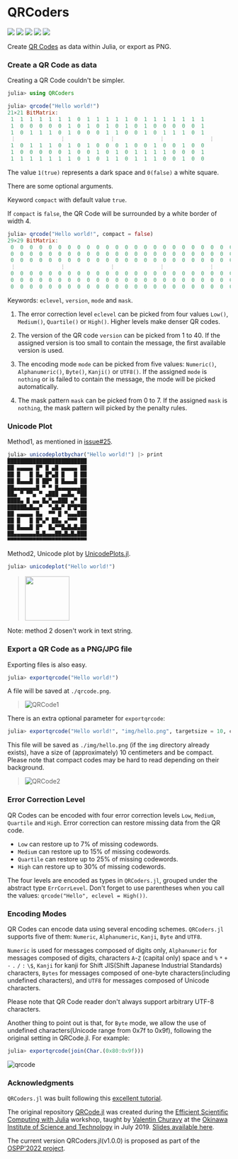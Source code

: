 # QRCoders

[![][action-img]][action-url]
[![][pkgeval-img]][pkgeval-url]
[![][codecov-img]][codecov-url]
[![][docs-stable-img]][docs-stable-url]
[![][docs-dev-img]][docs-dev-url]

Create [QR Codes](https://en.wikipedia.org/wiki/QR_code) as data within Julia, or export as PNG.

### Create a QR Code as data

Creating a QR Code couldn't be simpler.

```julia
julia> using QRCoders

julia> qrcode("Hello world!")
21×21 BitMatrix:
 1  1  1  1  1  1  1  0  1  1  1  1  1  0  1  1  1  1  1  1  1
 1  0  0  0  0  0  1  0  1  0  1  0  1  0  1  0  0  0  0  0  1
 1  0  1  1  1  0  1  0  0  0  1  1  0  0  1  0  1  1  1  0  1
 ⋮              ⋮              ⋮              ⋮              ⋮
 1  0  1  1  1  0  1  0  1  0  0  0  1  0  0  1  0  0  1  0  0
 1  0  0  0  0  0  1  0  0  1  0  1  0  1  1  1  1  0  0  0  1
 1  1  1  1  1  1  1  0  1  0  1  1  0  1  1  1  0  0  1  0  0
```

The value `1(true)` represents a dark space and `0(false)` a white square.

There are some optional arguments.

Keyword `compact` with default value `true`. 

If `compact` is `false`, the QR Code will be surrounded by a white border of width 4.

```julia
julia> qrcode("Hello world!", compact = false)
29×29 BitMatrix:
 0  0  0  0  0  0  0  0  0  0  0  0  0  0  0  0  0  0  0  0  0  0  0  0  0  0  0  0  0
 0  0  0  0  0  0  0  0  0  0  0  0  0  0  0  0  0  0  0  0  0  0  0  0  0  0  0  0  0
 0  0  0  0  0  0  0  0  0  0  0  0  0  0  0  0  0  0  0  0  0  0  0  0  0  0  0  0  0
 ⋮              ⋮              ⋮              ⋮              ⋮              ⋮        
 0  0  0  0  0  0  0  0  0  0  0  0  0  0  0  0  0  0  0  0  0  0  0  0  0  0  0  0  0
 0  0  0  0  0  0  0  0  0  0  0  0  0  0  0  0  0  0  0  0  0  0  0  0  0  0  0  0  0
 0  0  0  0  0  0  0  0  0  0  0  0  0  0  0  0  0  0  0  0  0  0  0  0  0  0  0  0  0
```

Keywords: `eclevel`, `version`, `mode` and `mask`.
1. The error correction level `eclevel` can be picked from four values `Low()`, `Medium()`, `Quartile()` or `High()`. Higher levels make denser QR codes.

2. The version of the QR code `version` can be picked from 1 to 40. If the assigned version is too small to contain the message, the first available version is used.

3. The encoding mode `mode` can be picked from five values: `Numeric()`, `Alphanumeric()`, `Byte()`, `Kanji()` or `UTF8()`. If the assigned `mode` is `nothing` or is failed to contain the message, the mode will be picked automatically.

4. The mask pattern `mask` can be picked from 0 to 7. If the assigned `mask` is `nothing`, the mask pattern will picked by the penalty rules.

### Unicode Plot
Method1, as mentioned in [issue#25](https://github.com/JuliaImages/QRCoders.jl/issues/25).
```jl
julia> unicodeplotbychar("Hello world!") |> print
█████████████████████████
██ ▄▄▄▄▄ █▀ █ ▄█ ▄▄▄▄▄ ██
██ █   █ █▄ █▀▄█ █   █ ██
██ █▄▄▄█ █ ██▀ █ █▄▄▄█ ██
██▄▄▄▄▄▄▄█ ▀ ▀ █▄▄▄▄▄▄▄██
██▄ ▀ ▀▀▄ ▀ ▄███ ▄▄█▄ ▀██
████▄ █ ▄▄ █▄▀▄▄███ ▄▀ ██
██████▄█▄▄▀  ▀▄█▄▀ █▀█▀██
██ ▄▄▄▄▄ █▄  ▀▀ █ ▀▄▄▄███
██ █   █ █▀▄▀ ██▄ ▄▀▀▀ ██
██ █▄▄▄█ █▀  █▄▀▀█▄█▄█▄██
██▄▄▄▄▄▄▄█▄█▄▄▄██▄█▄█▄███
▀▀▀▀▀▀▀▀▀▀▀▀▀▀▀▀▀▀▀▀▀▀▀▀▀
```

Method2, Unicode plot by [UnicodePlots.jl](https://github.com/JuliaPlots/UnicodePlots.jl).

```julia
julia> unicodeplot("Hello world!")
```
> <img src="https://cdn.jsdelivr.net/gh/zhihongecnu/PicBed3/picgo/深度截图_选择区域_20221005233521.png" width="100">

Note: method 2 dosen't work in text string.

### Export a QR Code as a PNG/JPG file

Exporting files is also easy.

```julia
julia> exportqrcode("Hello world!")
```

A file will be saved at `./qrcode.png`.

> ![QRCode1](https://raw.githubusercontent.com/jiegillet/QRCode.jl/966b11d0334e050992d4167bda34a495fb334a6c/qrcode.png)

There is an extra optional parameter for `exportqrcode`:

```julia
julia> exportqrcode("Hello world!", "img/hello.png", targetsize = 10, compact = true)
```

This file will be saved as `./img/hello.png` (if the `img` directory already exists), have a size of (approximately) 10 centimeters and be compact. Please note that compact codes may be hard to read depending on their background.

> ![QRCode2](https://raw.githubusercontent.com/jiegillet/QRCode.jl/966b11d0334e050992d4167bda34a495fb334a6c/hello.png)

### Error Correction Level

QR Codes can be encoded with four error correction levels `Low`, `Medium`, `Quartile` and `High`. Error correction can restore missing data from the QR code.

* `Low` can restore up to 7% of missing codewords.
* `Medium` can restore up to 15% of missing codewords.
* `Quartile` can restore up to 25% of missing codewords.
* `High` can restore up to 30% of missing codewords.

The four levels are encoded as types in `QRCoders.jl`, grouped under the abstract type `ErrCorrLevel`. Don't forget to use parentheses when you call the values: `qrcode("Hello", eclevel = High())`.

### Encoding Modes

QR Codes can encode data using several encoding schemes. `QRCoders.jl` supports five of them: `Numeric`, `Alphanumeric`, `Kanji`, `Byte` and `UTF8`.

`Numeric` is used for messages composed of digits only, `Alphanumeric` for messages composed of digits, characters `A`-`Z` (capital only) space and `%` `*` `+` `-` `.` `/` `:` `\$`, `Kanji` for kanji for Shift JIS(Shift Japanese Industrial Standards) characters, `Bytes` for messages composed of one-byte characters(including undefined characters), and `UTF8` for messages composed of Unicode characters.

Please note that QR Code reader don't always support arbitrary UTF-8 characters.

Another thing to point out is that, for `Byte` mode, we allow the use of undefined characters(Unicode range from 0x7f to 0x9f), following the original setting in QRCode.jl. For example:
```jl
julia> exportqrcode(join(Char.(0x80:0x9f)))
```
![qrcode](https://user-images.githubusercontent.com/62223937/190864667-0b24f7ad-e905-453d-a6fe-4d7d6d9feb15.png)

### Acknowledgments

`QRCoders.jl` was built following this [excellent tutorial](https://www.thonky.com/qr-code-tutorial/).

The original repository [QRCode.jl](https://github.com/JuliaImages/QRCode.jl) was created during the [Efficient Scientific Computing with Julia](https://groups.oist.jp/grad/skill-pill-67) workshop, taught by [Valentin Churavy](https://github.com/vchuravy) at the [Okinawa Institute of Science and Technology](https://www.oist.jp) in July 2019. [Slides available here](https://github.com/JuliaLabs/Workshop-OIST).

The current version QRCoders.jl(v1.0.0) is proposed as part of the [OSPP'2022 project](https://summer-ospp.ac.cn/).

<!-- URLS -->

[pkgeval-img]: https://juliaci.github.io/NanosoldierReports/pkgeval_badges/Q/QRCode.svg
[pkgeval-url]: https://juliaci.github.io/NanosoldierReports/pkgeval_badges/report.html
[action-img]: https://github.com/JuliaImages/QRCoders.jl/workflows/CI/badge.svg
[action-url]: https://github.com/JuliaImages/QRCoders.jl/actions
[codecov-img]: https://codecov.io/github/JuliaImages/QRCoders.jl/coverage.svg?branch=master
[codecov-url]: https://codecov.io/github/JuliaImages/QRCoders.jl?branch=master
[docs-stable-img]: https://img.shields.io/badge/docs-stable-blue.svg
[docs-stable-url]: https://JuliaImages.github.io/QRCoders.jl/stable
[docs-dev-img]: https://img.shields.io/badge/docs-dev-blue.svg
[docs-dev-url]: https://JuliaImages.github.io/QRCoders.jl/latest
